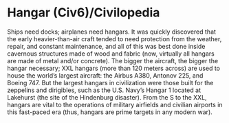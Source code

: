 # Hangar (Civ6)/Civilopedia

Ships need docks; airplanes need hangars. It was quickly discovered that the early heavier-than-air craft tended to need protection from the weather, repair, and constant maintenance, and all of this was best done inside cavernous structures made of wood and fabric (now, virtually all hangars are made of metal and/or concrete). The bigger the aircraft, the bigger the hangar necessary; XXL hangars (more than 120 meters across) are used to house the world’s largest aircraft: the Airbus A380, Antonov 225, and Boeing 747. But the largest hangars in civilization were those built for the zeppelins and dirigibles, such as the U.S. Navy’s Hangar 1 located at Lakehurst (the site of the Hindenburg disaster). From the S to the XXL, hangars are vital to the operations of military airfields and civilian airports in this fast-paced era (thus, hangars are prime targets in any modern war).